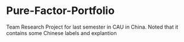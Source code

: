# Pure-Factor-Portfolio
Team Research Project for last semester in CAU in China. Noted that it contains some Chinese labels and explantion
